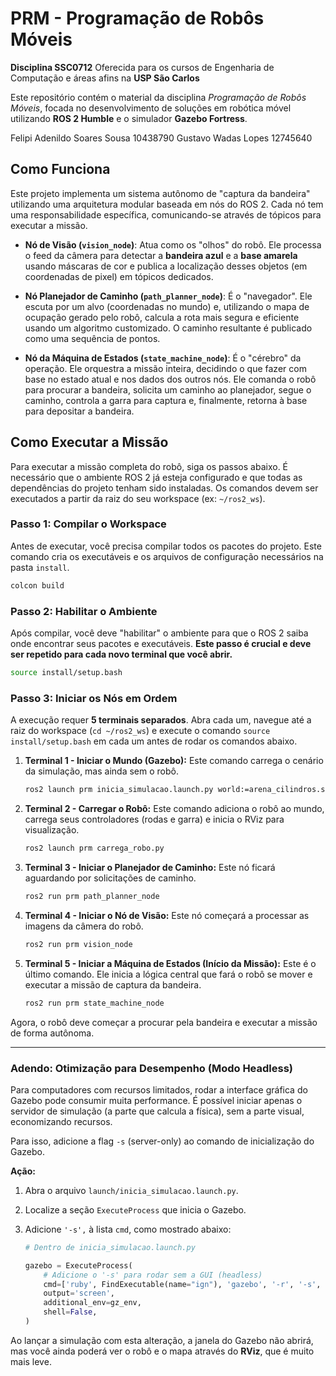 # PRM - Programação de Robôs Móveis

**Disciplina SSC0712** Oferecida para os cursos de Engenharia de Computação e áreas afins na **USP São Carlos**

Este repositório contém o material da disciplina *Programação de Robôs Móveis*, focada no desenvolvimento de soluções em robótica móvel utilizando **ROS 2 Humble** e o simulador **Gazebo Fortress**.

Felipi Adenildo Soares Sousa 10438790
Gustavo Wadas Lopes 12745640

## Como Funciona

Este projeto implementa um sistema autônomo de "captura da bandeira" utilizando uma arquitetura modular baseada em nós do ROS 2. Cada nó tem uma responsabilidade específica, comunicando-se através de tópicos para executar a missão.

  * **Nó de Visão (`vision_node`)**: Atua como os "olhos" do robô. Ele processa o feed da câmera para detectar a **bandeira azul** e a **base amarela** usando máscaras de cor e publica a localização desses objetos (em coordenadas de pixel) em tópicos dedicados.

  * **Nó Planejador de Caminho (`path_planner_node`)**: É o "navegador". Ele escuta por um alvo (coordenadas no mundo) e, utilizando o mapa de ocupação gerado pelo robô, calcula a rota mais segura e eficiente usando um algoritmo customizado. O caminho resultante é publicado como uma sequência de pontos.

  * **Nó da Máquina de Estados (`state_machine_node`)**: É o "cérebro" da operação. Ele orquestra a missão inteira, decidindo o que fazer com base no estado atual e nos dados dos outros nós. Ele comanda o robô para procurar a bandeira, solicita um caminho ao planejador, segue o caminho, controla a garra para captura e, finalmente, retorna à base para depositar a bandeira.

## Como Executar a Missão

Para executar a missão completa do robô, siga os passos abaixo. É necessário que o ambiente ROS 2 já esteja configurado e que todas as dependências do projeto tenham sido instaladas. Os comandos devem ser executados a partir da raiz do seu workspace (ex: `~/ros2_ws`).

### Passo 1: Compilar o Workspace

Antes de executar, você precisa compilar todos os pacotes do projeto. Este comando cria os executáveis e os arquivos de configuração necessários na pasta `install`.

```bash
colcon build
```

### Passo 2: Habilitar o Ambiente

Após compilar, você deve "habilitar" o ambiente para que o ROS 2 saiba onde encontrar seus pacotes e executáveis. **Este passo é crucial e deve ser repetido para cada novo terminal que você abrir.**

```bash
source install/setup.bash
```

### Passo 3: Iniciar os Nós em Ordem

A execução requer **5 terminais separados**. Abra cada um, navegue até a raiz do workspace (`cd ~/ros2_ws`) e execute o comando `source install/setup.bash` em cada um antes de rodar os comandos abaixo.

1.  **Terminal 1 - Iniciar o Mundo (Gazebo):**
    Este comando carrega o cenário da simulação, mas ainda sem o robô.

    ```bash
    ros2 launch prm inicia_simulacao.launch.py world:=arena_cilindros.sdf
    ```

2.  **Terminal 2 - Carregar o Robô:**
    Este comando adiciona o robô ao mundo, carrega seus controladores (rodas e garra) e inicia o RViz para visualização.

    ```bash
    ros2 launch prm carrega_robo.py
    ```

3.  **Terminal 3 - Iniciar o Planejador de Caminho:**
    Este nó ficará aguardando por solicitações de caminho.

    ```bash
    ros2 run prm path_planner_node
    ```

4.  **Terminal 4 - Iniciar o Nó de Visão:**
    Este nó começará a processar as imagens da câmera do robô.

    ```bash
    ros2 run prm vision_node
    ```

5.  **Terminal 5 - Iniciar a Máquina de Estados (Início da Missão):**
    Este é o último comando. Ele inicia a lógica central que fará o robô se mover e executar a missão de captura da bandeira.

    ```bash
    ros2 run prm state_machine_node
    ```

Agora, o robô deve começar a procurar pela bandeira e executar a missão de forma autônoma.

-----

### Adendo: Otimização para Desempenho (Modo Headless)

Para computadores com recursos limitados, rodar a interface gráfica do Gazebo pode consumir muita performance. É possível iniciar apenas o servidor de simulação (a parte que calcula a física), sem a parte visual, economizando recursos.

Para isso, adicione a flag `-s` (server-only) ao comando de inicialização do Gazebo.

**Ação:**

1.  Abra o arquivo `launch/inicia_simulacao.launch.py`.

2.  Localize a seção `ExecuteProcess` que inicia o Gazebo.

3.  Adicione `'-s',` à lista `cmd`, como mostrado abaixo:

    ```python
    # Dentro de inicia_simulacao.launch.py

    gazebo = ExecuteProcess(
        # Adicione o '-s' para rodar sem a GUI (headless)
        cmd=['ruby', FindExecutable(name="ign"), 'gazebo', '-r', '-s', '-v', gz_verbosity, world_path],
        output='screen',
        additional_env=gz_env,
        shell=False,
    )
    ```

Ao lançar a simulação com esta alteração, a janela do Gazebo não abrirá, mas você ainda poderá ver o robô e o mapa através do **RViz**, que é muito mais leve.